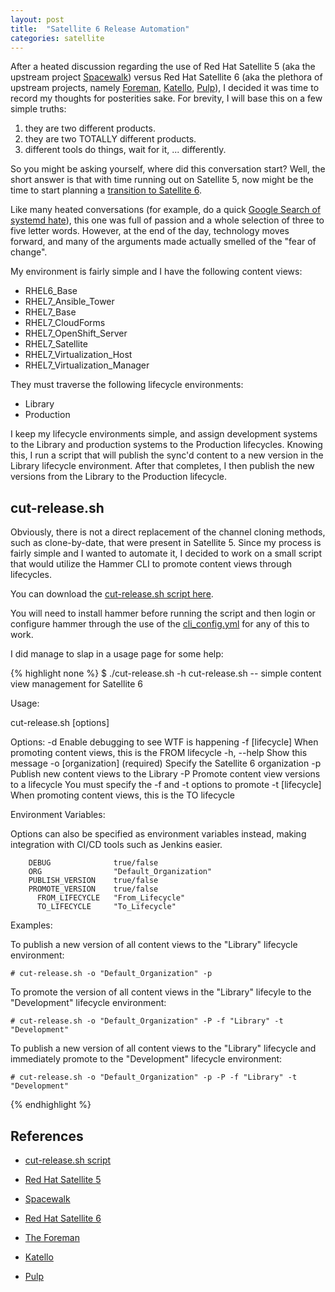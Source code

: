```yaml
---
layout: post
title:  "Satellite 6 Release Automation"
categories: satellite
---
```


After a heated discussion regarding the use of Red Hat Satellite 5 (aka the
upstream project [Spacewalk](https://fedorahosted.org/spacewalk/)) versus Red
Hat Satellite 6 (aka the plethora of upstream projects, namely
[Foreman](https://theforeman.org/), [Katello](http://www.katello.org/),
[Pulp](http://pulpproject.org/)), I decided it was time to record my thoughts
for posterities sake.  For brevity, I will base this on a few simple truths:

1. they are two different products.
1. they are two TOTALLY different products.
1. different tools do things, wait for it, ... differently.

So you might be asking yourself, where did this conversation start?  Well, the
short answer is that with time running out on Satellite 5, now might be the time
to start planning a [transition to Satellite 6](https://access.redhat.com/articles/1187643).

Like many heated conversations (for example, do a quick
[Google Search of systemd hate](https://www.google.com/#q=systemd+hate)), this
one was full of passion and a whole selection of three to five letter words.
However, at the end of the day, technology moves forward, and many of the
arguments made actually smelled of the "fear of change".

My environment is fairly simple and I have the following content views:

* RHEL6_Base
* RHEL7_Ansible_Tower
* RHEL7_Base
* RHEL7_CloudForms
* RHEL7_OpenShift_Server
* RHEL7_Satellite
* RHEL7_Virtualization_Host
* RHEL7_Virtualization_Manager

They must traverse the following lifecycle environments:

* Library
* Production

I keep my lifecycle environments simple, and assign development systems to the
Library and production systems to the Production lifecycles.  Knowing this, I
run a script that will publish the sync'd content to a new version in the
Library lifecycle environment.  After that completes, I then publish the new
versions from the Library to the Production lifecycle.

cut-release.sh
--------------

Obviously, there is not a direct replacement of the channel cloning methods,
such as clone-by-date, that were present in Satellite 5. Since my process is
fairly simple and I wanted to automate it, I decided to work on a small script
that would utilize the Hammer CLI to promote content views through lifecycles.

You can download the [cut-release.sh script here](/assets/satellite-6-release-automation/cut-release.sh).

You will need to install hammer before running the script and then login or
configure hammer through the use of the
[cli_config.yml](https://theforeman.org/2013/11/hammer-cli-for-foreman-part-i-setup.html) for any of this to work.

I did manage to slap in a usage page for some help:

{% highlight none %}
$ ./cut-release.sh -h
cut-release.sh -- simple content view management for Satellite 6

Usage:

  cut-release.sh [options]

Options:
        -d                  Enable debugging to see WTF is happening
        -f [lifecycle]      When promoting content views, this is the FROM lifecycle
        -h, --help          Show this message
        -o [organization]   (required) Specify the Satellite 6 organization
        -p                  Publish new content views to the Library
        -P                  Promote content view versions to a lifecycle
                            You must specify the -f and -t options to promote
        -t [lifecycle]      When promoting content views, this is the TO lifecycle

Environment Variables:

Options can also be specified as environment variables instead, making
integration with CI/CD tools such as Jenkins easier.

        DEBUG              true/false
        ORG                "Default_Organization"
        PUBLISH_VERSION    true/false
        PROMOTE_VERSION    true/false
          FROM_LIFECYCLE   "From_Lifecycle"
          TO_LIFECYCLE     "To_Lifecycle"

Examples:

  To publish a new version of all content views to the "Library" lifecycle
  environment:

    # cut-release.sh -o "Default_Organization" -p

  To promote the version of all content views in the "Library" lifecyle to
  the "Development" lifecycle environment:

    # cut-release.sh -o "Default_Organization" -P -f "Library" -t "Development"

  To publish a new version of all content views to the "Library" lifecycle and
  immediately promote to the "Development" lifecycle environment:

    # cut-release.sh -o "Default_Organization" -p -P -f "Library" -t "Development"
{% endhighlight %}

References
----------
* [cut-release.sh script](/assets/satellite-6-release-automation/cut-release.sh)

* [Red Hat Satellite 5]()
* [Spacewalk](https://fedorahosted.org/spacewalk/)

* [Red Hat Satellite 6](https://access.redhat.com/products/red-hat-satellite)
* [The Foreman](https://theforeman.org/)
* [Katello](http://www.katello.org/)
* [Pulp](http://pulpproject.org/)
